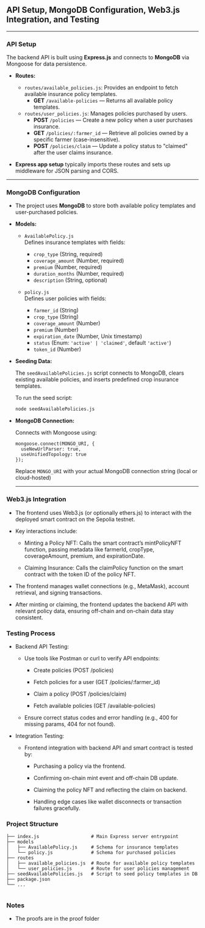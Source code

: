 ## API Setup, MongoDB Configuration, Web3.js Integration, and Testing

---

### API Setup

The backend API is built using **Express.js** and connects to **MongoDB** via Mongoose for data persistence.

- **Routes:**
  - `routes/available_policies.js`: Provides an endpoint to fetch available insurance policy templates.
    - **GET** `/available-policies` — Returns all available policy templates.
  - `routes/user_policies.js`: Manages policies purchased by users.
    - **POST** `/policies` — Create a new policy when a user purchases insurance.
    - **GET** `/policies/:farmer_id` — Retrieve all policies owned by a specific farmer (case-insensitive).
    - **POST** `/policies/claim` — Update a policy status to "claimed" after the user claims insurance.

- **Express app setup** typically imports these routes and sets up middleware for JSON parsing and CORS.

---

### MongoDB Configuration

- The project uses **MongoDB** to store both available policy templates and user-purchased policies.

- **Models:**

  - `AvailablePolicy.js`  
    Defines insurance templates with fields:
    - `crop_type` (String, required)
    - `coverage_amount` (Number, required)
    - `premium` (Number, required)
    - `duration_months` (Number, required)
    - `description` (String, optional)

  - `policy.js`  
    Defines user policies with fields:
    - `farmer_id` (String)
    - `crop_type` (String)
    - `coverage_amount` (Number)
    - `premium` (Number)
    - `expiration_date` (Number, Unix timestamp)
    - `status` (Enum: `'active' | 'claimed'`, default `'active'`)
    - `token_id` (Number)

- **Seeding Data:**

  The `seedAvailablePolicies.js` script connects to MongoDB, clears existing available policies, and inserts predefined crop insurance templates.

  To run the seed script:

  ```bash
  node seedAvailablePolicies.js
  ```

- **MongoDB Connection:**

  Connects with Mongoose using:

  ```
  mongoose.connect(MONGO_URI, {
    useNewUrlParser: true,
    useUnifiedTopology: true
  });

  ```

  Replace `MONGO_URI` with your actual MongoDB connection string (local or cloud-hosted)

  ---

### Web3.js Integration
* The frontend uses Web3.js (or optionally ethers.js) to interact with the deployed smart contract on the Sepolia testnet.

* Key interactions include:

  * Minting a Policy NFT:
Calls the smart contract’s mintPolicyNFT function, passing metadata like farmerId, cropType, coverageAmount, premium, and expirationDate.

  * Claiming Insurance:
Calls the claimPolicy function on the smart contract with the token ID of the policy NFT.

* The frontend manages wallet connections (e.g., MetaMask), account retrieval, and signing transactions.

* After minting or claiming, the frontend updates the backend API with relevant policy data, ensuring off-chain and on-chain data stay consistent.

### Testing Process

* Backend API Testing:

  * Use tools like Postman or curl to verify API endpoints:

    * Create policies (POST /policies)

    * Fetch policies for a user (GET /policies/:farmer_id)

    * Claim a policy (POST /policies/claim)

    * Fetch available policies (GET /available-policies)

  * Ensure correct status codes and error handling (e.g., 400 for missing params, 404 for not found).

* Integration Testing:

  * Frontend integration with backend API and smart contract is tested by:

    * Purchasing a policy via the frontend.

    * Confirming on-chain mint event and off-chain DB update.

    * Claiming the policy NFT and reflecting the claim on backend.

    * Handling edge cases like wallet disconnects or transaction failures gracefully.

### Project Structure

```
├── index.js                   # Main Express server entrypoint
├── models
│   ├── AvailablePolicy.js     # Schema for insurance templates
│   └── policy.js              # Schema for purchased policies
├── routes
│   ├── available_policies.js  # Route for available policy templates
│   └── user_policies.js       # Route for user policies management
├── seedAvailablePolicies.js   # Script to seed policy templates in DB
├── package.json
└── ...


```

### Notes

* The proofs are in the proof folder 
